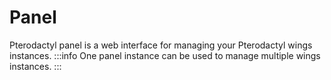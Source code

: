 # Panel

Pterodactyl panel is a web interface for managing your Pterodactyl wings instances.
:::info
One panel instance can be used to manage multiple wings instances.
:::
